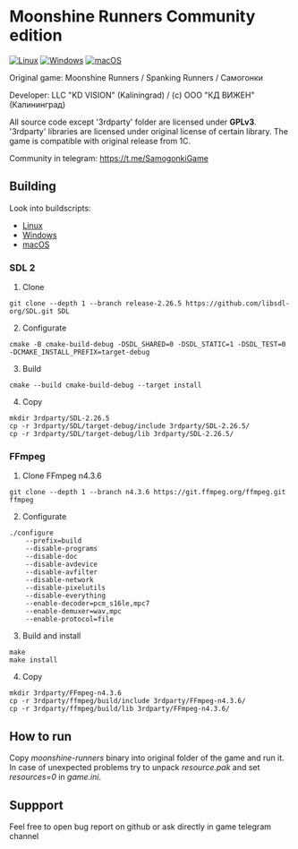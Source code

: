 # Moonshine Runners Community edition

[![Linux](https://github.com/KD-lab-Open-Source/Samogonki/actions/workflows/linux.yaml/badge.svg)](https://github.com/KD-lab-Open-Source/Samogonki/actions/workflows/linux.yaml)
[![Windows](https://github.com/KD-lab-Open-Source/Samogonki/actions/workflows/windows.yaml/badge.svg)](https://github.com/KD-lab-Open-Source/Samogonki/actions/workflows/windows.yaml)
[![macOS](https://github.com/KD-lab-Open-Source/Samogonki/actions/workflows/macos.yaml/badge.svg)](https://github.com/KD-lab-Open-Source/Samogonki/actions/workflows/macos.yaml)

Original game: Moonshine Runners / Spanking Runners / Самогонки

Developer: LLC "KD VISION" (Kaliningrad) / (с) ООО "КД ВИЖЕН" (Калининград)

All source code except '3rdparty' folder are licensed under **GPLv3**. 
'3rdparty' libraries are licensed under original license of certain library.
The game is compatible with original release from 1C.

Community in telegram: https://t.me/SamogonkiGame

## Building

Look into buildscripts:
* [Linux](https://github.com/KD-lab-Open-Source/Samogonki/blob/cmake/.github/workflows/linux.yaml)
* [Windows](https://github.com/KD-lab-Open-Source/Samogonki/blob/cmake/.github/workflows/windows.yaml)
* [macOS](https://github.com/KD-lab-Open-Source/Samogonki/blob/cmake/.github/workflows/macos.yaml)

### SDL 2
1. Clone
```
git clone --depth 1 --branch release-2.26.5 https://github.com/libsdl-org/SDL.git SDL
```

2. Configurate
```
cmake -B cmake-build-debug -DSDL_SHARED=0 -DSDL_STATIC=1 -DSDL_TEST=0 -DCMAKE_INSTALL_PREFIX=target-debug
```

3. Build
```
cmake --build cmake-build-debug --target install
```

4. Copy
```
mkdir 3rdparty/SDL-2.26.5
cp -r 3rdparty/SDL/target-debug/include 3rdparty/SDL-2.26.5/
cp -r 3rdparty/SDL/target-debug/lib 3rdparty/SDL-2.26.5/
```

### FFmpeg
1. Clone FFmpeg n4.3.6
```
git clone --depth 1 --branch n4.3.6 https://git.ffmpeg.org/ffmpeg.git ffmpeg
```

2. Configurate
```
./configure
	--prefix=build
	--disable-programs
	--disable-doc
	--disable-avdevice
	--disable-avfilter
	--disable-network
	--disable-pixelutils
	--disable-everything
	--enable-decoder=pcm_s16le,mpc7
	--enable-demuxer=wav,mpc
	--enable-protocol=file
```

3. Build and install
```
make
make install
```

4. Copy
```
mkdir 3rdparty/FFmpeg-n4.3.6
cp -r 3rdparty/ffmpeg/build/include 3rdparty/FFmpeg-n4.3.6/
cp -r 3rdparty/ffmpeg/build/lib 3rdparty/FFmpeg-n4.3.6/
```

## How to run

Copy *moonshine-runners* binary into original folder of the game and run it.
In case of unexpected problems try to unpack *resource.pak* and set *resources=0* in *game.ini*.

## Suppport

Feel free to open bug report on github or ask directly in game telegram channel
